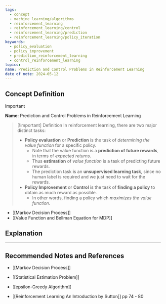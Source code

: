 ```yaml
---
tags:
  - concept
  - machine_learning/algorithms
  - reinforcement_learning
  - reinforcement_learning/control
  - reinforcement_learning/prediction
  - reinforcement_learning/policy_iteration
keywords:
  - policy_evaluation
  - policy_improvement
  - prediction_reinforcement_learning
  - control_reinforcement_learning
topics: 
name: Prediction and Control Problems in Reinforcement Learning
date of note: 2024-05-12
---
```


## Concept Definition

>[!important]
>**Name**: Prediction and Control Problems in Reinforcement Learning

>[!important] Definition
>In reinforcement learning, there are two major distinct tasks: 
>- **Policy evaluation** or **Prediction** is the task of *determining the value function* for a specific policy. 
>	- Note that the value function is a **prediction of future rewards**, in terms of *expected returns*. 
>	- Thus **estimation** of *value function* is a task of predicting future rewards. 
>	- The prediction task is an **unsupervised learning task**, since no human label is required and we just need to wait for the rewards. 
> - **Policy Improvement** or **Control**  is the task of **finding a policy** to obtain as much reward as possible. 
> 	- In other words, finding a policy which *maximizes the value function*.

- [[Markov Decision Process]]
- [[Value Function and Bellman Equation for MDP]]


## Explanation








-----------
##  Recommended Notes and References


- [[Markov Decision Process]]

- [[Statistical Estimation Problem]]
- [[epsilon-Greedy Algorithm]]


- [[Reinforcement Learning An Introduction by Sutton]] pp 74 - 80


